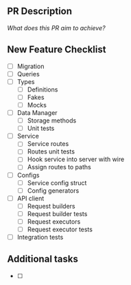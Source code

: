## PR Description
_What does this PR aim to achieve?_

## New Feature Checklist
<!-- delete this section if what is being completed is not part of a new feature --> 

  - [ ] Migration
  - [ ] Queries
  - [ ] Types
      - [ ] Definitions
      - [ ] Fakes
      - [ ] Mocks
  - [ ] Data Manager
      - [ ] Storage methods
      - [ ] Unit tests 
  - [ ] Service
      - [ ] Service routes
      - [ ] Routes unit tests
      - [ ] Hook service into server with wire
      - [ ] Assign routes to paths
  - [ ] Configs
      - [ ] Service config struct
      - [ ] Config generators
  - [ ] API client
      - [ ] Request builders
      - [ ] Request builder tests
      - [ ] Request executors
      - [ ] Request executor tests
  - [ ] Integration tests

## Additional tasks
<!-- delete this section if there aren't any additional tasks --> 
- [ ]